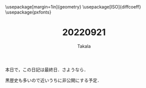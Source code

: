 ﻿---
title: 20220921
yesterday: 20220920
tomorrow: 20220922
days: 999
author: Takala
header-includes:
  - \usepackage[margin=1in]{geometry}
  - \usepackage[ISO]{diffcoeff}
  - \usepackage{pxfonts}
---


本日で，この日記は最終日．さようなら．


黒歴史も多いので近いうちに非公開にする予定．


